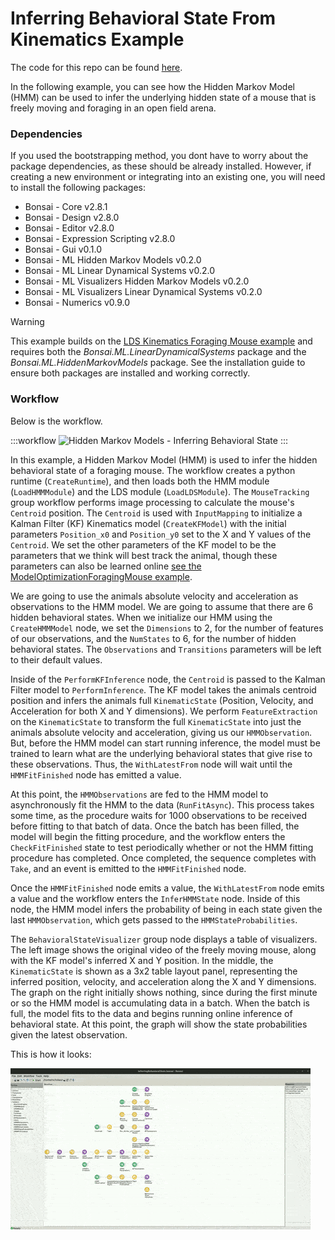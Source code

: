 # Inferring Behavioral State From Kinematics Example

The code for this repo can be found [here](https://github.com/bonsai-rx/machinelearning-examples/tree/main/examples/HiddenMarkovModels/InferringBehavioralStateFromKinematics).

In the following example, you can see how the Hidden Markov Model (HMM) can be used to infer the underlying hidden state of a mouse that is freely moving and foraging in an open field arena.

### Dependencies

If you used the bootstrapping method, you dont have to worry about the package dependencies, as these should be already installed. However, if creating a new environment or integrating into an existing one, you will need to install the following packages:

* Bonsai - Core v2.8.1
* Bonsai - Design v2.8.0
* Bonsai - Editor v2.8.0
* Bonsai - Expression Scripting v2.8.0
* Bonsai - Gui v0.1.0
* Bonsai - ML Hidden Markov Models v0.2.0
* Bonsai - ML Linear Dynamical Systems v0.2.0
* Bonsai - ML Visualizers Hidden Markov Models v0.2.0
* Bonsai - ML Visualizers Linear Dynamical Systems v0.2.0
* Bonsai - Numerics v0.9.0

> [!WARNING]
> This example builds on the [LDS Kinematics Foraging Mouse example](../../LinearDynamicalSystems/Kinematics/ForagingMouse/README.md) and requires both the *Bonsai.ML.LinearDynamicalSystems* package and the *Bonsai.ML.HiddenMarkovModels* package. See the installation guide to ensure both packages are installed and working correctly.

### Workflow

Below is the workflow.

:::workflow
![Hidden Markov Models - Inferring Behavioral State](InferringBehavioralState.bonsai)
:::

In this example, a Hidden Markov Model (HMM) is used to infer the hidden behavioral state of a foraging mouse. The workflow creates a python runtime (`CreateRuntime`), and then loads both the HMM module (`LoadHMMModule`) and the LDS module (`LoadLDSModule`). The `MouseTracking` group workflow performs image processing to calculate the mouse's `Centroid` position. The `Centroid` is used with `InputMapping` to initialize a Kalman Filter (KF) Kinematics model (`CreateKFModel`) with the initial parameters `Position_x0` and `Position_y0` set to the X and Y values of the `Centroid`. We set the other parameters of the KF model to be the parameters that we think will best track the animal, though these parameters can also be learned online [see the ModelOptimizationForagingMouse example](../../LinearDynamicalSystems/Kinematics/ModelOptimizationForagingMouse/README.md). 

We are going to use the animals absolute velocity and acceleration as observations to the HMM model. We are going to assume that there are 6 hidden behavioral states. When we initialize our HMM using the `CreateHMMModel` node, we set the `Dimensions` to 2, for the number of features of our observations, and the `NumStates` to 6, for the number of hidden behavioral states. The `Observations` and `Transitions` parameters will be left to their default values.

Inside of the `PerformKFInference` node, the `Centroid` is passed to the Kalman Filter model to `PerformInference`. The KF model takes the animals centroid position and infers the animals full `KinematicState` (Position, Velocity, and Acceleration for both X and Y dimensions). We perform `FeatureExtraction` on the `KinematicState` to transform the full `KinematicState` into just the animals absolute velocity and acceleration, giving us our `HMMObservation`. But, before the HMM model can start running inference, the model must be trained to learn what are the underlying behavioral states that give rise to these observations. Thus, the `WithLatestFrom` node will wait until the `HMMFitFinished` node has emitted a value.

At this point, the `HMMObservations` are fed to the HMM model to asynchronously fit the HMM to the data (`RunFitAsync`). This process takes some time, as the procedure waits for 1000 observations to be received before fitting to that batch of data. Once the batch has been filled, the model will begin the fitting procedure, and the workflow enters the `CheckFitFinished` state to test periodically whether or not the HMM fitting procedure has completed. Once completed, the sequence completes with `Take`, and an event is emitted to the `HMMFitFinished` node.

Once the `HMMFitFinished` node emits a value, the `WithLatestFrom` node emits a value and the workflow enters the `InferHMMState` node. Inside of this node, the HMM model infers the probability of being in each state given the last `HMMObservation`, which gets passed to the `HMMStateProbabilities`.

The `BehavioralStateVisualizer` group node displays a table of visualizers. The left image shows the original video of the freely moving mouse, along with the KF model's inferred X and Y position. In the middle, the `KinematicState` is shown as a 3x2 table layout panel, representing the inferred position, velocity, and acceleration along the X and Y dimensions. The graph on the right initially shows nothing, since during the first minute or so the HMM model is accumulating data in a batch. When the batch is full, the model fits to the data and begins running online inference of behavioral state. At this point, the graph will show the state probabilities given the latest observation.

This is how it looks:

![InferredBehavioralState](InferredBehavioralState.gif)
